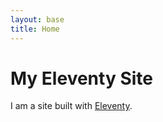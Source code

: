 ```yaml
---
layout: base
title: Home
---
```



# My Eleventy Site

I am a site built with [Eleventy](https://www.11ty.io/).